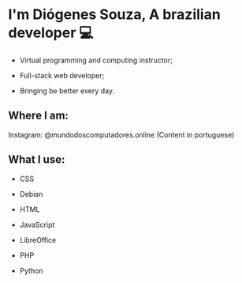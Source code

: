 # I'm Diógenes Souza, A brazilian developer :computer:

* Virtual programming and computing instructor;

* Full-stack web developer;

* Bringing be better every day.

## Where I am: 

Instagram: @mundodoscomputadores.online (Content in portuguese)

## What I use: 

* CSS

* Debian

* HTML

* JavaScript

* LibreOffice

* PHP

* Python

<!---
diogenes-souza-dev/diogenes-souza-dev is a ✨ special ✨ repository because its `README.md` (this file) appears on your GitHub profile.
You can click the Preview link to take a look at your changes.
--->
